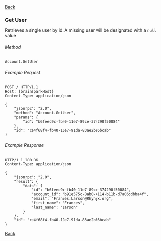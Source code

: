 [Back](README.md)

### Get User

Retrieves a single user by id. A missing user will be designated with a `null` value

###### Method
```
Account.GetUser
```

###### Example Request
```http
POST / HTTP/1.1
Host: {brainsparkHost}
Content-Type: application/json

{
	"jsonrpc": "2.0",
	"method": "Account.GetUser",
	"params": {
		"id": "b6feec9c-fb40-11e7-89ce-374290f50084"
	},
	"id": "ce4f68f4-fb40-11e7-91da-83ae2b86bcab"
}
```

###### Example Response
```http
HTTP/1.1 200 OK
Content-Type: application/json

{
	"jsonrpc": "2.0",
	"result": {
		"data": {
            "id": "b6feec9c-fb40-11e7-89ce-374290f50084",
            "account_id": "b91e575c-8ab0-4114-b11b-d7a06cdbba4f",
            "email": "Frances.Larson@Rhynyx.org",
            "first_name": "Frances",
            "last_name": "Larson"
        }
	},
	"id": "ce4f68f4-fb40-11e7-91da-83ae2b86bcab"
}
```

[Back](README.md)